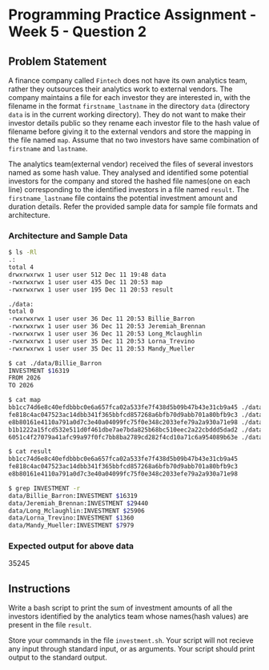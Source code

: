 # Programming Practice Assignment - Week 5 - Question 2

## Problem Statement

A finance company called `Fintech` does not have its own analytics team, rather they outsources their analytics work to external vendors.
The company maintains a file for each investor they are interested in, with the filename in the format `firstname_lastname` in the directory `data` (directory `data` is in the current working directory).
They do not want to make their investor details public so they rename each investor file to the hash value of filename before giving it to the external vendors and store the mapping in the file named `map`.
Assume that no two investors have same combination of `firstname` and `lastname`.

The analytics team(external vendor) received the files of several investors named as some hash value.
They analysed and identified some potential investors for the company and stored the hashed file names(one on each line) corresponding to the identified investors in a file named `result`.
The `firstname_lastname` file contains the potential investment amount and duration details.
Refer the provided sample data for sample file formats and architecture.

### Architecture and Sample Data

```bash
$ ls -Rl
.:
total 4
drwxrwxrwx 1 user user 512 Dec 11 19:48 data
-rwxrwxrwx 1 user user 435 Dec 11 20:53 map
-rwxrwxrwx 1 user user 195 Dec 11 20:53 result

./data:
total 0
-rwxrwxrwx 1 user user 36 Dec 11 20:53 Billie_Barron
-rwxrwxrwx 1 user user 36 Dec 11 20:53 Jeremiah_Brennan
-rwxrwxrwx 1 user user 36 Dec 11 20:53 Long_Mclaughlin
-rwxrwxrwx 1 user user 35 Dec 11 20:53 Lorna_Trevino
-rwxrwxrwx 1 user user 35 Dec 11 20:53 Mandy_Mueller

$ cat ./data/Billie_Barron
INVESTMENT $16319
FROM 2026
TO 2026

$ cat map
bb1cc74d6e8c40efdbbbc0e6a657fca02a533fe7f438d5b09b47b43e31cb9a45 ./data/Mandy_Mueller
fe818c4ac047523ac14dbb341f365bbfcd857268a6bfb70d9abb701a80bfb9c3 ./data/Lorna_Trevino
e8b80161e4110a791a0d7c3e40a04099fc75f0e348c2033efe79a2a930a71e98 ./data/Long_Mclaughlin
b1b1222a15fcd532e511d0f461dbe7ae7bda825b68bc510eec2a22cbddd5dad2 ./data/Billie_Barron
6051c4f27079a41afc99a97f0fc7bb8ba2789cd282f4cd10a71c6a954089b63e ./data/Jeremiah_Brennan

$ cat result
bb1cc74d6e8c40efdbbbc0e6a657fca02a533fe7f438d5b09b47b43e31cb9a45
fe818c4ac047523ac14dbb341f365bbfcd857268a6bfb70d9abb701a80bfb9c3
e8b80161e4110a791a0d7c3e40a04099fc75f0e348c2033efe79a2a930a71e98

$ grep INVESTMENT -r
data/Billie_Barron:INVESTMENT $16319
data/Jeremiah_Brennan:INVESTMENT $29440
data/Long_Mclaughlin:INVESTMENT $25906
data/Lorna_Trevino:INVESTMENT $1360
data/Mandy_Mueller:INVESTMENT $7979
```

### Expected output for above data

35245

## Instructions

Write a bash script to print the sum of investment amounts of all the investors identified by the analytics team whose names(hash values) are present in the file `result`.

Store your commands in the file `investment.sh`.
Your script will not recieve any input through standard input, or as arguments.
Your script should print output to the standard output.
